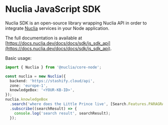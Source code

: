 # Nuclia JavaScript SDK

Nuclia SDK is an open-source library wrapping Nuclia API in order to integrate [Nuclia](https://nuclia.com) services in your Node application.

The full documentation is available at [https://docs.nuclia.dev/docs/docs/sdk/js_sdk_api](https://docs.nuclia.dev/docs/docs/sdk/js_sdk_api).

Basic usage:

```ts
import { Nuclia } from '@nuclia/core-node';

const nuclia = new Nuclia({
  backend: 'https://stashify.cloud/api',
  zone: 'europe-1',
  knowledgeBox: '<YOUR-KB-ID>',
});
nuclia.knowledgeBox
  .search('where does the Little Prince live', [Search.Features.PARAGRAPH])
  .subscribe((searchResult) => {
    console.log('search result', searchResult);
  });
```
